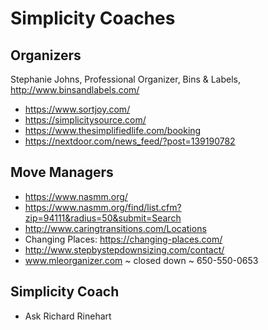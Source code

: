 # Simplicity Coaches


## Organizers

Stephanie Johns, Professional Organizer, Bins & Labels, http://www.binsandlabels.com/

* https://www.sortjoy.com/
* https://simplicitysource.com/
* https://www.thesimplifiedlife.com/booking
* https://nextdoor.com/news_feed/?post=139190782


## Move Managers

* https://www.nasmm.org/
* https://www.nasmm.org/find/list.cfm?zip=94111&radius=50&submit=Search
* http://www.caringtransitions.com/Locations
* Changing Places: https://changing-places.com/
* http://www.stepbystepdownsizing.com/contact/
* www.mleorganizer.com ~ closed down ~ 650-550-0653

## Simplicity Coach

* Ask Richard Rinehart
